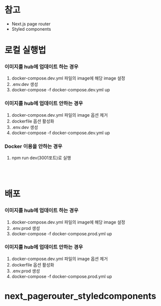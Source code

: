 # 참고

- Next.js page router
- Styled components

# 로컬 실행법

### 이미지를 hub에 업데이트 하는 경우

1. docker-compose.dev.yml 파일의 image에 해당 image 설정
2. .env.dev 생성
3. docker-compose -f docker-compose.dev.yml up

### 이미지를 hub에 업데이트 안하는 경우

1. docker-compose.dev.yml 파일의 image 옵션 제거
2. dockerfile 옵션 활성화
3. .env.dev 생성
4. docker-compose -f docker-compose.dev.yml up

### Docker 이용을 안하는 경우

1. npm run dev(3001포트)로 실행

<br/>
<br/>

# 배포

### 이미지를 hub에 업데이트 하는 경우

1. docker-compose.dev.yml 파일의 image에 해당 image 설정
2. .env.prod 생성
3. docker-compose -f docker-compose.prod.yml up

### 이미지를 hub에 업데이트 안하는 경우

1. docker-compose.dev.yml 파일의 image 옵션 제거
2. dockerfile 옵션 활성화
3. .env.prod 생성
4. docker-compose -f docker-compose.prod.yml up
# next_pagerouter_styledcomponents
